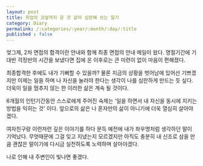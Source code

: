 ```yaml
---
layout: post
title: 취업의 코앞까지 온 것 같아 심란해 쓰는 일기
category: Diary
permalink: /:categories/:year/:month/:day/:title
published : false
---
```


엊그제, 2차 면접의 합격이란 안내와 함께 최종 면접의 안내 메일이 왔다. 명절기간에 기대반 걱정반의 시간을 보냈다면 집에 온 이후로는 큰 미련이 없이 마음이 편해졌다.

최종합격한 후에도 내가 기뻐할 수 있을까? 물론 지금의 상황을 벗어남에 있어선 기쁘겠지만 이제는 일을 하며 나 자신을 눌러야 한다는 생각이 나를 심란하게 만드는 듯 싶다. 더욱이 일을 멈추지 않는 한 이러한 삶은 계속 될 것이다.

6개월의 인턴기간동안 스스로에게 주어진 숙제는 '일을 하면서 내 자신을 동시에 지키는 방법을 익히는 것' 이다. 앞으로의 삶은 나 혼자만의 삶이 아니기에 더욱 열심히 살아야겠다.

여자친구랑 이런저런 깊은 이야기를 하다 문득 예전에 내가 좌우명처럼 생각하던 말이 기억났다. 무엇때문에 그걸 잊고 지냈는지 모르겠지만 아직도 충분히 내 신조로 삼을 만큼 괜찮은 말이기에 다시금 실천하도록 노력하며 살아야겠다.

나로 인해 내 주변인이 빛나면 좋겠다.